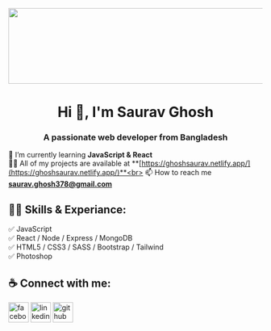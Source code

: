 <p align="center">
<img src="https://media-exp1.licdn.com/dms/image/C4E16AQEObHLSrseH5A/profile-displaybackgroundimage-shrink_200_800/0/1632116974891?e=1646870400&v=beta&t=trHFEuuUGBvD9f_J6nqqfTmf3lZF7K-haJWqIO4D3_8" height="150px" width="580px">
</p>

<h1 align="center">Hi 👋, I'm Saurav Ghosh</h1>
<h3 align="center">A passionate web developer from Bangladesh</h3>


🌱  I’m currently learning **JavaScript & React**<br>
👨‍💻  All of my projects are available at **[https://ghoshsaurav.netlify.app/](https://ghoshsaurav.netlify.app/)**<br>
📫  How to reach me **saurav.ghosh378@gmail.com**<br>

## 👨‍💻 Skills & Experiance:
✅ JavaScript<br>
✅ React / Node / Express / MongoDB<br>
✅ HTML5 / CSS3 / SASS / Bootstrap / Tailwind<br>
✅ Photoshop<br>

## ☕ Connect with me:
[<img src='https://camo.githubusercontent.com/2d1ffa69dd491ebeca01b2098cf8233dd09950ff5895abccd5b455ca442abc59/68747470733a2f2f696d672e736869656c64732e696f2f62616467652f46616365626f6f6b2d3138373746323f7374796c653d666f722d7468652d6261646765266c6f676f3d66616365626f6f6b266c6f676f436f6c6f723d7768697465' alt='facebook' height='40'>](https://www.facebook.com/shetusaurav)  [<img src='https://camo.githubusercontent.com/a80d00f23720d0bc9f55481cfcd77ab79e141606829cf16ec43f8cacc7741e46/68747470733a2f2f696d672e736869656c64732e696f2f62616467652f4c696e6b6564496e2d3030373742353f7374796c653d666f722d7468652d6261646765266c6f676f3d6c696e6b6564696e266c6f676f436f6c6f723d7768697465' alt='linkedin' height='40'>](https://www.linkedin.com/in/sauravghosh378/) [<img src='https://camo.githubusercontent.com/bd2bd127c104ba5c98bb12c70801b075aee1f040009089510f69554300e7ff41/68747470733a2f2f696d672e736869656c64732e696f2f62616467652f4769742d4630353033323f7374796c653d666f722d7468652d6261646765266c6f676f3d676974266c6f676f436f6c6f723d7768697465' alt='github' height='40'>](https://github.com/saurav-ghosh)  
